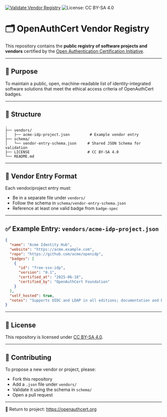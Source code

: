 [![Validate Vendor Registry](https://github.com/openauthcert/vendor-registry/actions/workflows/validate-vendors.yml/badge.svg)](https://github.com/openauthcert/vendor-registry/actions/workflows/validate-vendors.yml)
![License: CC BY-SA 4.0](https://img.shields.io/badge/License-CC%20BY--SA%204.0-lightgrey.svg)

# 🗂️ OpenAuthCert Vendor Registry

This repository contains the **public registry of software projects and vendors** certified by the [Open Authentication Certification Initiative](https://openauthcert.org).

---

## 📜 Purpose

To maintain a public, open, machine-readable list of identity-integrated software solutions that meet the ethical access criteria of OpenAuthCert badges.

---

## 📂 Structure

```
.
├── vendors/
│   ├── acme-idp-project.json         # Example vendor entry
├── schema/
│   └── vendor-entry-schema.json     # Shared JSON Schema for validation
├── LICENSE                          # CC BY-SA 4.0
└── README.md
```

---

## 📄 Vendor Entry Format
Each vendor/project entry must:
- Be in a separate file under `vendors/`
- Follow the schema in `schema/vendor-entry-schema.json`
- Reference at least one valid badge from `badge-spec`

---

## ✅ Example Entry: `vendors/acme-idp-project.json`
```json
{
  "name": "Acme Identity Hub",
  "website": "https://acme.example.com",
  "repo": "https://github.com/acme/openidp",
  "badges": [
    {
      "id": "free-sso-idp",
      "version": "0.1",
      "certified_at": "2025-06-18",
      "certified_by": "OpenAuthCert Foundation"
    }
  ],
  "self_hosted": true,
  "notes": "Supports OIDC and LDAP in all editions; documentation and Docker image available."
}
```

---

## 📄 License
This repository is licensed under [CC BY-SA 4.0](https://creativecommons.org/licenses/by-sa/4.0/).

---

## 🤝 Contributing
To propose a new vendor or project, please:
- Fork this repository
- Add a `.json` file under `vendors/`
- Validate it using the schema in `schema/`
- Open a pull request

---

🔗 Return to project: https://openauthcert.org
